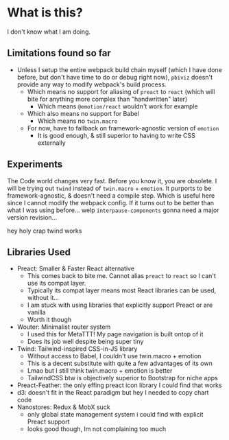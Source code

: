 # What is this?

I don't know what I am doing.

## Limitations found so far

- Unless I setup the entire webpack build chain myself (which I have done before, but don't have time to do or debug right now), `pbiviz` doesn't provide any way to modify webpack's build process.
  - Which means no support for aliasing of `preact` to `react` (which will bite for anything more complex than "handwritten" later)
    - Which means `@emotion/react` wouldn't work for example
  - Which also means no support for Babel
    - Which means no `twin.macro`
  - For now, have to fallback on framework-agnostic version of `emotion`
    - It is good enough, & still superior to having to write CSS externally

## Experiments

The Code world changes very fast. Before you know it, you are obsolete. I will be trying out `twind` instead of `twin.macro` + `emotion`. It purports to be framework-agnostic, & doesn't need a compile step. Which is useful here since I cannot modify the webpack config. If it turns out to be better than what I was using before... welp `interpause-components` gonna need a major version revision...

hey holy crap twind works

## Libraries Used

- Preact: Smaller & Faster React alternative
  - This comes back to bite me. Cannot alias `preact` to `react` so I can't use its compat layer.
  - Typically its compat layer means most React libraries can be used, without it...
  - I am stuck with using libraries that explicitly support Preact or are vanilla
  - Worth it though
- Wouter: Minimalist router system
  - I used this for MetaTTT! My page navigation is built ontop of it
  - Does its job well despite being super tiny
- Twind: Tailwind-inspired CSS-in-JS library
  - Without access to Babel, I couldn't use twin.macro + emotion
  - This is a decent substitute with quite a few advantages of its own
  - Lmao but I still think twin.macro + emotion is better
  - TailwindCSS btw is objectively superior to Bootstrap for niche apps
- Preact-Feather: the only effing preact icon library I could find that works
- d3: doesn't fit in the React paradigm but hey I needed to copy chart code
- Nanostores: Redux & MobX suck
  - only global state management system i could find with explicit Preact support
  - looks good though, Im not complaining too much
